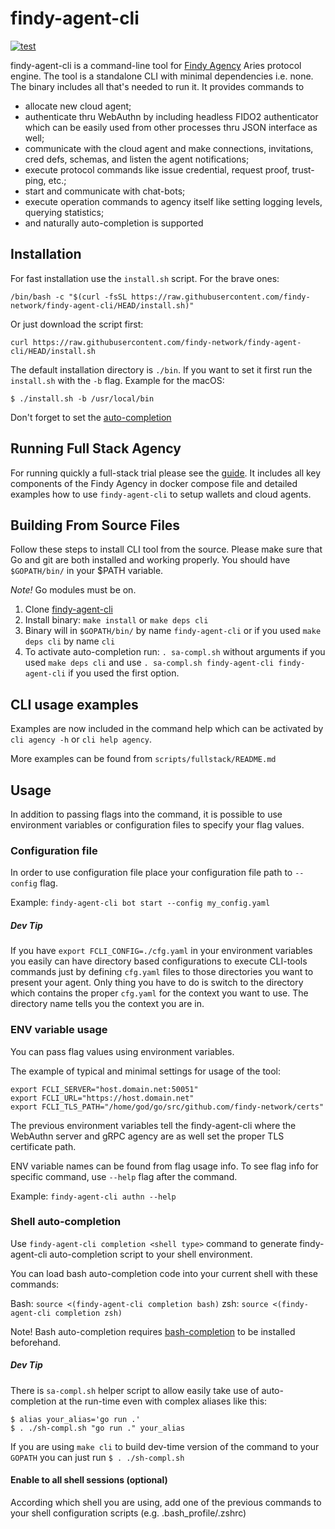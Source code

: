 # findy-agent-cli

[![test](https://github.com/findy-network/findy-agent-cli/actions/workflows/test.yml/badge.svg?branch=dev)](https://github.com/findy-network/findy-agent-cli/actions/workflows/test.yml)

findy-agent-cli is a command-line tool for
[Findy Agency](https://github.com/findy-network/findy-agent) Aries protocol
engine. The tool is a standalone CLI with minimal dependencies i.e. none.
The binary includes all that's needed to run it. It provides commands to

- allocate new cloud agent;
- authenticate thru WebAuthn by including headless FIDO2 authenticator which can
  be easily used from other processes thru JSON interface as well;
- communicate with the cloud agent and make connections, invitations, cred defs,
  schemas, and listen the agent notifications;
- execute protocol commands like issue credential, request proof, trust-ping,
  etc.;
- start and communicate with chat-bots;
- execute operation commands to agency itself like setting logging levels,
  querying statistics;
- and naturally auto-completion is supported

## Installation

For fast installation use the `install.sh` script. For the brave ones:

```shell
/bin/bash -c "$(curl -fsSL https://raw.githubusercontent.com/findy-network/findy-agent-cli/HEAD/install.sh)"
```

Or just download the script first:

```shell
curl https://raw.githubusercontent.com/findy-network/findy-agent-cli/HEAD/install.sh
```

The default installation directory is `./bin`. If you want to set it first run
the `install.sh` with the `-b` flag. Example for the macOS:

```shell
$ ./install.sh -b /usr/local/bin
```

Don't forget to set the [auto-completion](#Shell-auto-completion)

## Running Full Stack Agency

For running quickly a full-stack trial please see the
[guide](./scripts/fullstack/README.md).
It includes all key components of the Findy Agency in docker compose file and
detailed examples how to use `findy-agent-cli` to setup wallets and cloud
agents.

## Building From Source Files

Follow these steps to install CLI tool from the source. Please make sure that Go
and git are both installed and working properly. You should have `$GOPATH/bin/`
in your $PATH variable.

_Note!_ Go modules must be on.

1. Clone [findy-agent-cli](https://github.com/findy-network/findy-agent-cli)
2. Install binary: `make install` or `make deps cli`
3. Binary will in `$GOPATH/bin/` by name `findy-agent-cli` or if you used `make deps cli` by name `cli`
4. To activate auto-completion run: `. sa-compl.sh` without arguments if you
   used `make deps cli` and use `. sa-compl.sh findy-agent-cli findy-agent-cli`
   if you used the first option.

## CLI usage examples

Examples are now included in the command help which can be activated by `cli agency -h` or `cli help agency`.

More examples can be found from `scripts/fullstack/README.md`

## Usage

In addition to passing flags into the command, it is possible to use environment
variables or configuration files to specify your flag values.

### Configuration file

In order to use configuration file place your configuration file path to
`--config` flag.

Example: `findy-agent-cli bot start --config my_config.yaml`

##### Dev Tip

If you have `export FCLI_CONFIG=./cfg.yaml` in your environment variables you
easily can have directory based configurations to execute CLI-tools commands
just by defining `cfg.yaml` files to those directories you want to present your
agent. Only thing you have to do is switch to the directory which contains the
proper `cfg.yaml` for the context you want to use. The directory name tells you
the context you are in.

### ENV variable usage

You can pass flag values using environment variables.

The example of typical and minimal settings for usage of the tool:

```
export FCLI_SERVER="host.domain.net:50051"
export FCLI_URL="https://host.domain.net"
export FCLI_TLS_PATH="/home/god/go/src/github.com/findy-network/certs"
```

The previous environment variables tell the findy-agent-cli where the WebAuthn
server and gRPC agency are as well set the proper TLS certificate path.

ENV variable names can be found from flag usage info. To see flag info for
specific command, use `--help` flag after the command.

Example: `findy-agent-cli authn --help`

### Shell auto-completion

Use `findy-agent-cli completion <shell type>` command to generate
findy-agent-cli auto-completion script to your shell environment.

You can load bash auto-completion code into your current shell with these
commands:

Bash: `source <(findy-agent-cli completion bash)`
zsh: `source <(findy-agent-cli completion zsh)`

Note! Bash auto-completion requires
[bash-completion](https://github.com/scop/bash-completion) to be installed
beforehand.

##### Dev Tip

There is `sa-compl.sh` helper script to allow easily take use of auto-completion
at the run-time even with complex aliases like this:

```shell script
$ alias your_alias='go run .'
$ . ./sh-compl.sh "go run ." your_alias
```

If you are using `make cli` to build dev-time version of the command to your
`GOPATH` you can just run `$ . ./sh-compl.sh`

#### Enable to all shell sessions (optional)

According which shell you are using, add one of the previous commands to your
shell configuration scripts (e.g. .bash_profile/.zshrc)
